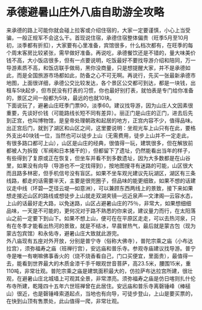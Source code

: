 # 承德避暑山庄外八庙自助游全攻略  
来承德的路上可能你就会碰上拉客或介绍住宿的，大家一定要谨慎，小心上当受骗，一般正规军不会这么干。首现说住宿，承德住宿整体偏贵（旺季5月至10月初，淡季都有折扣），大家要有心里准备，宾馆很多，什么档次都有，在旺季的每个周末客房比较紧张，需早做好准备。再说吃，承德餐饮还是不错的，量大味美价钱不高，大小饭店很多，但有一点要说明，吃饭最好不要找导游介绍和陪同，万一导游素质不高，和饭店联手做局，黑你没商量，只是想提醒大家，并不是承德如此，而是全国旅游市场都如此，防备之心不可无啊。再说行，先买一张最新承德市地图，上面很详细，承德公交比较发达，各个景区公交都可到达，都是一块钱，出租车5块起步，但市民没有打表的习惯，你也最好别打表，就怕表是专门给你准备的，景区之间一般都为5块，最远的也就10块。  
下面说玩了，避暑山庄旺季门票90，淡季60。建议找导游，因为山庄人文因素很重要，先谈好价钱（可能路线长短不同有差异）。丽正门是山庄的正门，进去后先到正宫，也叫博物馆，是皇帝处理朝政和起居的地方，正宫内容不少，值得品味。出正宫后门，就到了湖区和山区之间，这里要说明：坐观光车上山只有在此，要格外支出40块钱一位，当然也可以徒步上山（无需费用，徒步上山并不一定走此，有很多路口都可上山），山区是山庄的经典，很值得一玩，建筑很多，但在解放前都被人为拆毁（军阀和日本猪干的），但都留下了遗址，仍然能看出当年的样子，有些得到了复原或正在恢复，但坐车并看不到多数遗址，因为大多数都是在山谷里，如果没有向导（导游也不一定找得到），按地图搜寻有迷路的可能，山区很大而且路多林密，但手机信号没有盲区。如果不坐车观光建议先玩湖区，湖区有三条线路，都走的话需要半天，主要是很兜圈子，但品味的能更细致，如果不想的话建议走中线（环碧—芝径云堤—如意洲），可以兼顾东西两线上的景致，接下来如果想走接近山区的路线或想徒步上山就走双湖夹镜—远近泉声—文津阁—云容水态，上山的话最好走大路，以免迷路，山区占避暑山庄的75％，非常大，如果想细细品味，一天是不可能的，更何况对于路不熟悉的你来说，建议量力而行，在太阳落山之前一定要下到山下。如果不想上山，便可在在平原区走走，可以去热河泉，只有在冬季才能看出热河的景致，就是不结冰，早晨冒热气，最后就是蒙古包（现为蒙古包宾馆）和永佑寺，避暑山庄大致就此游完。  
外八庙现有五座对外开放，分别是普宁寺（俗称大佛寺），普陀宗乘之庙（小布达拉宫），须弥福寿之庙（班禅行宫），安远庙和普乐寺。参观寺庙建议找导游。普宁寺是唯一有喇嘛佛事香火的（烧不烧香看自己，门口买便宜，里面贵），最值得一去，能看到世界最大的木质金漆千手千眼观世音菩萨，高23.5米，腰围15米，重110吨，非常壮观。普陀宗乘之庙是建筑面积最大的，仿拉萨布达拉宫所建，很壮观，在避暑山庄北城墙上可观其全景，非常漂亮。须弥福寿之庙是仿日喀则扎什伦布寺所建，乾隆四十五年六世班禅曾在此居住。安远庙和普乐寺离磬锤峰（棒槌山）很近，也是磬锤峰索道起点，当地也有向导，可徒步登山，上山是要买票的，在快到山顶有售票处，此山值得一爬，非常壮观。  

<!-- Last processed: 2025-07-22 03:44:26 -->

